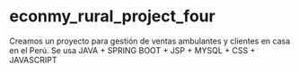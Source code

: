 # econmy_rural_project_four
Creamos un proyecto para gestión de ventas ambulantes y clientes en casa en el Perú. Se usa JAVA + SPRING BOOT + JSP + MYSQL + CSS + JAVASCRIPT
